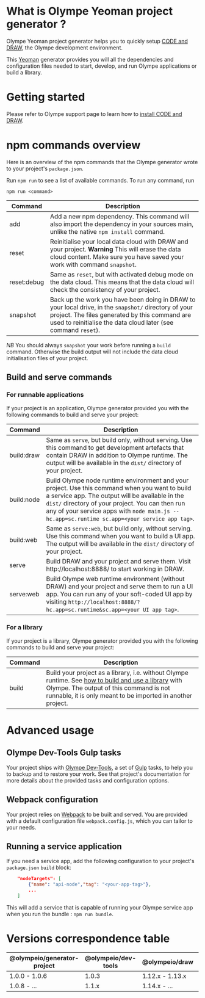 # What is Olympe Yeoman project generator ?
Olympe Yeoman project generator helps you to quickly setup [CODE and DRAW](https://olympe.support/), the Olympe development environment.

This [Yeoman](https://yeoman.io/) generator provides you will all the dependencies and configuration files needed to start, develop, and run Olympe applications or build a library.

# Getting started

Please refer to Olympe support page to learn how to [install CODE and DRAW](https://olympe.support/doc/docs/getting_started/DRAW_CODE_install).

# npm commands overview

Here is an overview of the npm commands that the Olympe generator wrote to your project's `package.json`.

Run `npm run` to see a list of available commands. To run any command, run
```
npm run <command>
```

| Command | Description |
| --- | --- |
| add | Add a new npm dependency. This command will also import the dependency in your sources main, unlike the native `npm install` command. |
| reset | Reinitialise your local data cloud with DRAW and your project. **Warning** This will erase the data cloud content. Make sure you have saved your work with command `snapshot`. |
| reset:debug | Same as `reset`, but with activated debug mode on the data cloud. This means that the data cloud will check the consistency of your project. |
| snapshot | Back up the work you have been doing in DRAW to your local drive, in the `snapshot/` directory of your project. The files generated by this command are used to reinitialise the data cloud later (see command `reset`). |

*NB* You should always `snapshot` your work before running a `build` command. Otherwise the build output will not include the data cloud initialisation files of your project.

## Build and serve commands

### For runnable applications

If your project is an application, Olympe generator provided you with the following commands to build and serve your project:

| Command | Description |
| --- | --- |
| build:draw | Same as `serve`, but build only, without serving. Use this command to get development artefacts that contain DRAW in addition to Olympe runtime. The output will be available in the `dist/` directory of your project. |
| build:node | Build Olympe node runtime environment and your project. Use this command when you want to build a service app. The output will be available in the `dist/` directory of your project. You can then run any of your service apps with `node main.js -- hc.app=sc.runtime sc.app=<your service app tag>`. |
| build:web | Same as `serve:web`, but build only, without serving. Use this command when you want to build a UI app. The output will be available in the `dist/` directory of your project. |
| serve | Build DRAW and your project and serve them. Visit http://localhost:8888/ to start working in DRAW. |
| serve:web | Build Olympe web runtime environment (without DRAW) and your project and serve them to run a UI app. You can run any of your soft-coded UI app by visiting `http://localhost:8888/?hc.app=sc.runtime&sc.app=<your UI app tag>`. |

### For a library

If your project is a library, Olympe generator provided you with the following commands to build and serve your project:

| Command | Description |
| --- | --- |
| build | Build your project as a library, i.e. without Olympe runtime. See [how to build and use a library](https://olympe.support/doc/docs/guides/code/first_library) with Olympe. The output of this command is not runnable, it is only meant to be imported in another project. |

# Advanced usage

## Olympe Dev-Tools Gulp tasks
Your project ships with [Olympe Dev-Tools](https://www.npmjs.com/package/@olympeio/dev-tools), a set of [Gulp](https://gulpjs.com/) tasks, to help you to backup and to restore your work.
See that project's documentation for more details about the provided tasks and configuration options.

## Webpack configuration
Your project relies on [Webpack](https://webpack.js.org/) to be built and served. You are provided with a default configuration file `webpack.config.js`, which you can tailor to your needs.

## Running a service application
If you need a service app, add the following configuration to your project's `package.json` `build` block:
```json
    "nodeTargets": [
        {"name": "api-node","tag": "<your-app-tag>"},
        ...
    ]
```
This will add a service that is capable of running your Olympe service app when you run the bundle : `npm run bundle`.

# Versions correspondence table
| @olympeio/generator-project | @olympeio/dev-tools | @olympeio/draw | @olympeio/runtime-web/node | @olympeio/core | orchestrator |
| --- | --- | --- | --- | --- | --- |
| 1.0.0 - 1.0.6  | 1.0.3 | 1.12.x - 1.13.x | 8.2.x - 8.3.x | 1.0.x - ... | 5.9.x |
| 1.0.8 - ... | 1.1.x | 1.14.x - ... | 8.4.x - ... | 1.0.x - ... | 6.0.x |
